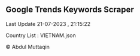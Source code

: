 

## Google Trends Keywords Scraper 
 
Last Update 21-07-2023 , 21:15:22

Country List :
VIETNAM.json



© Abdul Muttaqin 
